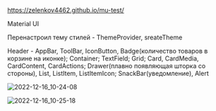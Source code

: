 https://zelenkov4462.github.io/mu-test/

Material UI

Перенастроил тему стилей - ThemeProvider, sreateTheme

Header - AppBar, ToolBar, IconButton, Badge(количество товаров в корзине на иконке);
Container;
TextField;
Grid;
Card, CardMedia, CardContent, CardActions;
Drawer(плавно появляющая шторка со стороны), List, ListItem, ListItemIcon;
SnackBar(уведомление), Alert

![2022-12-16_10-24-08](https://user-images.githubusercontent.com/101303690/208014928-df2a9a87-ebbc-492b-bbfe-bd0e2bae0381.png)

![2022-12-16_10-25-18](https://user-images.githubusercontent.com/101303690/208015056-c552a664-3aad-4099-bea1-de747123dcbe.png)
